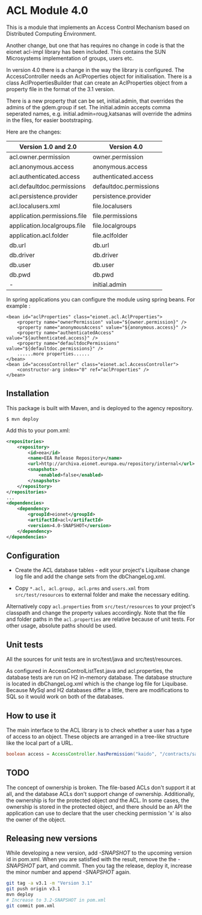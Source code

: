ACL Module 4.0
=======================

This is a module that implements an Access Control Mechanism based on Distributed Computing Environment.


Another change, but one that has requires no change in code is that the eionet acl-impl library has been included. This contains the SUN Microsystems implementation of groups, users etc. 

In version 4.0 there is a change in the way the library is configured. The AccessController needs an AclProperties object for initialisation. There is a class AclPropertiesBuilder that can create an AclProperties object from a property file in the format of the 3.1 version.

There is a new property that can be set, initial.admin, that overrides the admins of the gdem.group if set. The initial.admin accepts comma seperated names, e.g. initial.admin=roug,katsanas will override the admins in the files, for easier bootstraping.

Here are the changes:

| Version 1.0 and 2.0          | Version 4.0 |
| -------------------          | ----------- |
| acl.owner.permission         | owner.permission |
| acl.anonymous.access         | anonymous.access |
| acl.authenticated.access     | authenticated.access |
| acl.defaultdoc.permissions   | defaultdoc.permissions |
| acl.persistence.provider     | persistence.provider |
| acl.localusers.xml           | file.localusers |
| application.permissions.file | file.permissions |
| application.localgroups.file | file.localgroups |
| application.acl.folder       | file.aclfolder |
| db.url                       | db.url |
| db.driver                    | db.driver |
| db.user                      | db.user |
| db.pwd                       | db.pwd |
| -                            | initial.admin

In spring applications you can configure the module using spring beans. For example :

    <bean id="aclProperties" class="eionet.acl.AclProperties">
        <property name="ownerPermission" value="${owner.permission}" />
        <property name="anonymousAccess" value="${anonymous.access}" />
        <property name="authenticatedAccess" value="${authenticated.access}" />
        <property name="defaultdocPermissions" value="${defaultdoc.permissions}" />
        ......more properties......
    </bean>
    <bean id="accessController" class="eionet.acl.AccessController">
        <constructor-arg index="0" ref="aclProperties" />
    </bean>

Installation
------------
This package is built with Maven, and is deployed to the agency repository.
```
$ mvn deploy
```

Add this to your pom.xml:
```xml
<repositories>
    <repository>
        <id>eea</id>
        <name>EEA Release Repository</name>
        <url>http://archiva.eionet.europa.eu/repository/internal</url>
        <snapshots>
            <enabled>false</enabled>
        </snapshots>
    </repository>
</repositories>
...
<dependencies>
    <dependency>
        <groupId>eionet</groupId>
        <artifactId>acl</artifactId>
        <version>4.0-SNAPSHOT</version>
    </dependency>
</dependencies>
```


Configuration
-------------
- Create the ACL database tables - edit your project's Liquibase change log file and add the change sets from the dbChangeLog.xml.

- Copy `*.acl, acl.group, acl.prms` and `users.xml` from `src/test/resources` to external folder and make the necessary editing.

Alternatively copy `acl.properties` from `src/test/resources` to your project's classpath and change the property values accordingly. Note that the file and folder paths in the `acl.properties` are relative because of unit tests. For other usage, absolute paths should be used.

Unit tests
----------
All the sources for unit tests are in src/test/java and src/test/resources.

As configured in AccessControlListTest.java and acl.properties, the database tests are run on H2 in-memory database. The database structure is located in dbChangeLog.xml which is the change log file for Liquibase. Because MySql and H2 databases differ a little, there are modifications to SQL so it would work on both of the databases.

How to use it
-------------
The main interface to the ACL library is to check whether a user has a type of access to an object. These objects are arranged in a tree-like structure like the local part of a URL.

```java
boolean access = AccessController.hasPermission("kaido", "/contracts/sa55727" , "r");
```

TODO
----
The concept of ownership is broken. The file-based ACLs don't support it at all, and the database ACLs don't support change of ownership. Additionally, the ownership is for the protected object _and_ the ACL. In some cases, the ownership is stored in the protected object, and there should be an API the application can use to declare that the user checking permission 'x' is also the owner of the object.

Releasing new versions
----------------------
While developing a new version, add *-SNAPSHOT* to the upcoming version id in pom.xml. When you are satisfied with the result, remove the the *-SNAPSHOT* part, and commit. Then you tag the release, deploy it, increase the minor number and append *-SNAPSHOT* again.
```sh
git tag -a v3.1 -m "Version 3.1"
git push origin v3.1
mvn deploy
# Increase to 3.2-SNAPSHOT in pom.xml
git commit pom.xml
```
